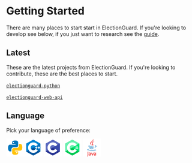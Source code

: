 # Getting Started

There are many places to start start in ElectionGuard. If you're looking to develop see below, if you just want to research see the [guide](guide/Overview.md). 

## Latest

These are the latest projects from ElectionGuard. If you're looking to contribute, these are the best places to start.

[`electionguard-python`](guide/Core_Component.md#python)

[`electionguard-web-api`](guide/Implementations.md)

## Language

Pick your language of preference:

[![](images/python-language.png)](guide/Core_Component.md#python)[![](images/c++-language.png)](guide/Core_Component.md#c++) [![](images/c-language.png)](guide/Core_Component.md#c_1) [![](images/c-sharp-language.png)](guide/Core_Component.md#c_2) [![](images/java.png)](https://github.com/JohnLCaron/electionguard-java)
